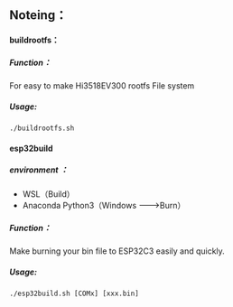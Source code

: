 ## Noteing：

#### buildrootfs：

##### **Function：**

For easy to make Hi3518EV300 rootfs File system

##### Usage:

`./buildrootfs.sh`

#### esp32build

##### **environment ：**

- WSL（Build）
- Anaconda Python3（Windows --->Burn）

##### **Function：**

Make burning your bin file to ESP32C3 easily and quickly.

##### Usage:

```shell
./esp32build.sh [COMx] [xxx.bin]
```

